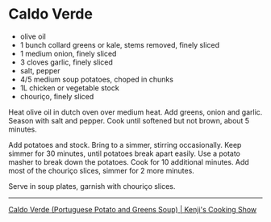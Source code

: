 # Caldo Verde

- olive oil
- 1 bunch collard greens or kale, stems removed, finely sliced
- 1 medium onion, finely sliced
- 3 cloves garlic, finely sliced
- salt, pepper
- 4/5 medium soup potatoes, choped in chunks
- 1L chicken or vegetable stock
- chouriço, finely sliced

Heat olive oil in dutch oven over medium heat. Add greens, onion and garlic. Season with salt and pepper. Cook until softened but not brown, about 5 minutes.

Add potatoes and stock. Bring to a simmer, stirring occasionally. Keep simmer for 30 minutes, until potatoes break apart easily. Use a potato masher to break down the potatoes. Cook for 10 additional minutes. Add most of the chouriço slices, simmer for 2 more minutes.

Serve in soup plates, garnish with chouriço slices.

---

[Caldo Verde (Portuguese Potato and Greens Soup) | Kenji's Cooking Show](https://www.youtube.com/watch?v=DoNhhCgLiM0)